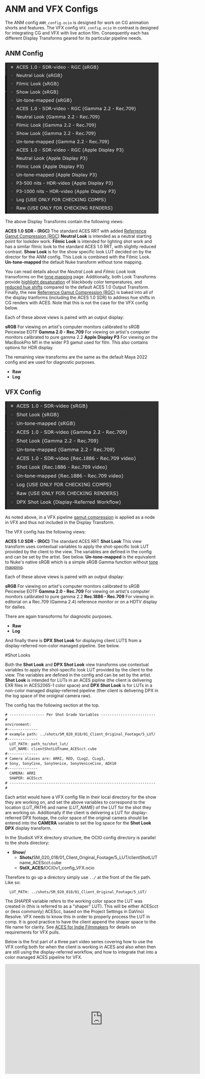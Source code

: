 # ANM and VFX Configs

The ANM config ````ANM_config.ocio```` is designed for work on CG animation shorts and features. The VFX config ````VFX_config.ocio```` in contrast is designed for integrating CG and VFX with live action film. Consequently each has different Display Transforms geared for its particular pipeline needs.

## ANM Config

![img](img/Nuke_view_anm.png)

The above Display Transforms contain the following views:

**ACES 1.0 SDR - (RGC)** The standard ACES RRT with added [Referrence Gamut Compression (RGC)](docs/gamut.md)
**Neutral Look** is intended as a neutral starting point for lookdev work. 
**Filmic Look** is intended for lighting shot work and has a similar filmic look to the standard ACES 1.0 RRT, with slightly reduced contrast. 
**Show Look** is for the show specific look LUT decided on by the director for the ANM config. This Look is combined with the Filmic Look.
**Un-tone-mapped** the default Nuke transform without tone mapping.

You can read details about the *Neutral Look* and *Filmic Look* look transoforms on the [tone mapping](tonemap.md) page.  Additionally, both Look Transforms provide [highlight desaturation](docs/highlight.md) of blackbody color temperatures, and [reduced hue shifts](docs/chroma.md) compared to the default ACES 1.0 Output Transform. Finally, the new [Referrence Gamut Compression (RGC)](docs/gamut.md) is baked into all of the display tranforms (including the ACES 1.0 SDR) to address hue shifts in CG renders with ACES. Note that this is not the case for the VFX config below.

Each of these above views is paired with an output display:

**sRGB** For viewing on artist's computer monitors calibrated to sRGB Peicewise EOTF
**Gamma 2.0 - Rec.709** For viewing on artist's computer monitors calibrated to pure gamma 2.2
**Apple Display P3** For viewing on the MacBookPro M1 in the wider P3 gamut used for film. This also contains options for HDR display.

The remaining view transforms are the same as the default Maya 2022 config and are used for diagnostic purposes.

- **Raw** 
- **Log**


## VFX Config
   
![img](img/Nuke_view_vfx.png)

As noted above, in a VFX pipeline [gamut compression](gamut.md) is applied as a node in VFX and thus not included in the Display Transform. 

The VFX config has the following views:

**ACES 1.0 SDR - (RGC)** The standard ACES RRT
**Shot Look** This view transform uses contextual variables to apply the shot-specific look LUT provided by the client to the view. The variables are defined in the config and can be set by the artist. See below.
**Un-tone-mapped** is the equivalent to Nuke's native sRGB which is a simple sRGB Gamma function without [tone mapping](tonemap.md). 

Each of these above views is paired with an output display:

**sRGB** For viewing on artist's computer monitors calibrated to sRGB Peicewise EOTF
**Gamma 2.0 - Rec.709** For viewing on artist's computer monitors calibrated to pure gamma 2.2
**Rec.1886 - Rec.709** For viewing in editorial on a Rec.709 (Gamma 2.4) reference monitor or on a HDTV display for dailies. 

There are again transoforms for diagnostic purposes.
- **Raw** 
- **Log**

And finally there is 
**DPX Shot Look** for displaying client LUTS from a display-referred non-color managed pipeline. See below.

#Shot Looks 

Both the **Shot Look** and **DPX Shot Look** view transforms use contextual variables to apply the shot-specific look LUT provided by the client to the view. The variables are defined in the config and can be set by the artist. **Shot Look** is intended for LUTs in an ACES pipline (the client is delivering EXR files in ACES2065-1 color space) and **DPX Shot Look** is for LUTs in a non-color managed display-referred pipeline (ther client is delivering DPX in the log space of the oroiginal camera raw).

The config has the following section at the top.

````
# ---------------- Per Shot Grade Variables ------------------------- #
environment:
#--------------
# example path: ../shots/SM_020_018/01_Client_Original_Footage/5_LUT/
#--------------
  LUT_PATH: path_to/shot_lut/
  LUT_NAME: clientShotLUTname_ACEScct.cube
#--------------
# Camera aliases are: ARRI, RED, CLog2, CLog3, 
# Sony, SonyCine, SonyVenice, SonyVeniceCine, ADX10
#--------------
  CAMERA: ARRI
  SHAPER: ACEScct
# ------------------------------------------------------------------- # 
````
Each artist would have a VFX config file in their local directory for the show they are working on, and set the above variables to correspond to the location (*LUT_PATH*) and name (*LUT_NAME*) of the LUT for the shot they are working on. Additionally if the client is delivering a LUT for display-referred DPX footage, the color space of the original camera should be entered into the **CAMERA** variable to set the log space for the **Shot Look DPX** display transform. 

In the StudioX VFX directory structure, the OCIO config directory is parallel to the shots directory:

- **Show/**
  - <b>Shots/</b>SM_020_018/01_Client_Original_Footage/5_LUT/clientShotLUTname_ACEScct.cube
  - <b>StdX_ACES/</b>OCIOv1_config_VFX.ocio

Therefore to go up a directory simply use ```../``` at the front of the file path. Like so:

````
  LUT_PATH: ../shots/SM_020_018/01_Client_Original_Footage/5_LUT/ 
````
The *SHAPER* variable refers to the working color space the LUT was created in (this is referred to as a "shaper" LUT). This will be either ACEScct or (less commonly) ACEScc, based on the Project Settings in DaVinci Resolve. VFX needs to know this in order to properly process the LUT in comp. It is good practice to have the client append the shaper space to the file name for clarity. See [ACES for Indie Filmmakers](VFXpulls.md#require) for details on requirements for VFX pulls. 

Below is the first part of a three part video series covering how to use the VFX config both for when the client is working in ACES and also when then are still using the display-referred workflow, and how to integrate that into a color managed ACES pipeline for VFX.

<iframe src="https://player.vimeo.com/video/670932546?h=ffdbf2d358" width="640" height="360" frameborder="0" allow="autoplay; fullscreen; picture-in-picture" allowfullscreen></iframe>
